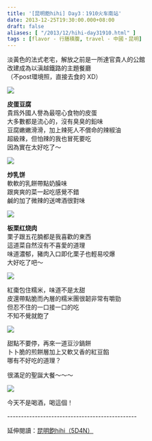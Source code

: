 ```yaml
---
title: '[昆明飽hihi] Day3：1910火车南站'
date: 2013-12-25T19:30:00.000+08:00
draft: false
aliases: [ "/2013/12/hihi-day31910.html" ]
tags : [flavor - 行膳積腹, travel - 中國・昆明]
---
```


淡黃色的法式老宅，解放之前是一所達官貴人的公館  
改建成為以滇越鐵路的主題餐廳  
（不post環境照，直接去食的 XD）  

[![](https://4.bp.blogspot.com/--z23HQihxlE/XCiVhXBsvEI/AAAAAAAADWI/4u6yMk-ho3QeAc2h4wy1moPOUNA4oIPdgCLcBGAs/s640/31.jpg)](https://4.bp.blogspot.com/--z23HQihxlE/XCiVhXBsvEI/AAAAAAAADWI/4u6yMk-ho3QeAc2h4wy1moPOUNA4oIPdgCLcBGAs/s1600/31.jpg)

**皮蛋豆腐**  
貴爲外國人譽為最噁心食物的皮蛋  
大多數都是流心的，沒有臭臭的鉛味  
豆腐嫩嫩滑滑，加上辣死人不償命的辣椒油  
超級辣，但怕辣的我也冒死要吃  
因為實在太好吃了～  

[![](https://2.bp.blogspot.com/-l1DbVRW-ko0/XCiVmCU-gEI/AAAAAAAADWM/JmBYNmgW8aEckdrkShY987WjrkkxKp0vwCLcBGAs/s640/32.jpg)](https://2.bp.blogspot.com/-l1DbVRW-ko0/XCiVmCU-gEI/AAAAAAAADWM/JmBYNmgW8aEckdrkShY987WjrkkxKp0vwCLcBGAs/s1600/32.jpg)

**炒乳饼**  
軟軟的乳餅帶點奶臊味  
跟爽爽的菜一起吃感覺不錯  
鹹的加了微辣的送啤酒很對味  

[![](https://4.bp.blogspot.com/-X0DTsZ_LY2c/XCiVt9wNN0I/AAAAAAAADWQ/84ERq2MUrkQwkQQmSaFXnmiAWjgMMt-oACLcBGAs/s640/33.jpg)](https://4.bp.blogspot.com/-X0DTsZ_LY2c/XCiVt9wNN0I/AAAAAAAADWQ/84ERq2MUrkQwkQQmSaFXnmiAWjgMMt-oACLcBGAs/s1600/33.jpg)

**板栗红烧肉**  
栗子跟五花腩都是我喜歡的東西  
這道菜自然沒有不喜愛的道理  
味道濃郁，豬肉入口即化栗子也輕易咬爆  
大好吃了吧～  

[![](https://2.bp.blogspot.com/-IGc7xhhOCnM/XCiV1FbBrXI/AAAAAAAADWY/Hu7iUJFrGso9Kqmw0V3RkjMsCxDfkVCrACLcBGAs/s640/34.jpg)](https://2.bp.blogspot.com/-IGc7xhhOCnM/XCiV1FbBrXI/AAAAAAAADWY/Hu7iUJFrGso9Kqmw0V3RkjMsCxDfkVCrACLcBGAs/s1600/34.jpg)

紅棗包住糯米，味道不是太甜  
皮還帶點脆而內層的糯米團很韌非常有嚼勁  
但忍不住的一口接一口的吃  
不知不覺就飽了  

[![](https://4.bp.blogspot.com/-sbdZOvbsEfo/XCiV6bAS0eI/AAAAAAAADWg/3fs1Ef5HUsAwSIZeeat1ulMwP2FHCbxSACLcBGAs/s640/35.jpg)](https://4.bp.blogspot.com/-sbdZOvbsEfo/XCiV6bAS0eI/AAAAAAAADWg/3fs1Ef5HUsAwSIZeeat1ulMwP2FHCbxSACLcBGAs/s1600/35.jpg)

甜點不要停，再來一道豆沙鍋餅  
卜卜脆的煎餅層加上又軟又香的紅豆餡  
哪有不好吃的道理？  
  
  
很滿足的聖誕大餐～～～  

[![](https://2.bp.blogspot.com/-rbJMh3elLxY/XCiWAdt6qFI/AAAAAAAADWk/Qo0MlXpwTsoJUuXiH06npJ3J8yDPfOsKACLcBGAs/s640/36.jpg)](https://2.bp.blogspot.com/-rbJMh3elLxY/XCiWAdt6qFI/AAAAAAAADWk/Qo0MlXpwTsoJUuXiH06npJ3J8yDPfOsKACLcBGAs/s1600/36.jpg)

今天不是喝酒，喝這個！  
  
\-----------------------------------------------  
  
延伸閱讀：[昆明飽hihi（5D4N）](http://www.hidie.net/2013/12/hihi5d4n.html)
